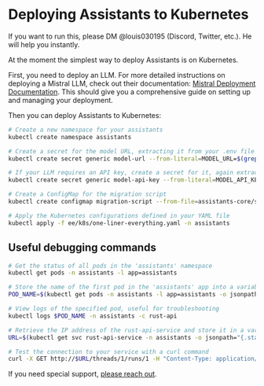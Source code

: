 # Deploying Assistants to Kubernetes

If you want to run this, please DM @louis030195 (Discord, Twitter, etc.). He will help you instantly.

At the moment the simplest way to deploy Assistants is on Kubernetes.

First, you need to deploy an LLM. 
For more detailed instructions on deploying a Mistral LLM, check out their documentation: [Mistral Deployment Documentation](https://docs.mistral.ai/self-deployment/overview).
This should give you a comprehensive guide on setting up and managing your deployment.

Then you can deploy Assistants to Kubernetes:

```bash
# Create a new namespace for your assistants
kubectl create namespace assistants 

# Create a secret for the model URL, extracting it from your .env file
kubectl create secret generic model-url --from-literal=MODEL_URL=$(grep MODEL_URL .env | cut -d '=' -f2) -n assistants

# If your LLM requires an API key, create a secret for it, again extracting from your .env file
kubectl create secret generic model-api-key --from-literal=MODEL_API_KEY=$(grep MODEL_API_KEY .env | cut -d '=' -f2) -n assistants

# Create a ConfigMap for the migration script
kubectl create configmap migration-script --from-file=assistants-core/src/migrations.sql -n assistants

# Apply the Kubernetes configurations defined in your YAML file
kubectl apply -f ee/k8s/one-liner-everything.yaml -n assistants 
```

## Useful debugging commands

```bash
# Get the status of all pods in the 'assistants' namespace
kubectl get pods -n assistants -l app=assistants

# Store the name of the first pod in the 'assistants' app into a variable
POD_NAME=$(kubectl get pods -n assistants -l app=assistants -o jsonpath="{.items[0].metadata.name}")

# View logs of the specified pod, useful for troubleshooting
kubectl logs $POD_NAME -n assistants -c rust-api

# Retrieve the IP address of the rust-api-service and store it in a variable
URL=$(kubectl get svc rust-api-service -n assistants -o jsonpath="{.status.loadBalancer.ingress[0].ip}")

# Test the connection to your service with a curl command
curl -X GET http://$URL/threads/1/runs/1 -H "Content-Type: application/json"
```

If you need special support, [please reach out](https://cal.com/louis030195/unleash-llms).

